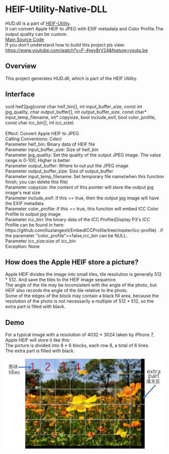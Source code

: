 ﻿# HEIF-Utility-Native-DLL
HUD.dll is a part of <a href="https://github.com/liuziangexit/HEIF-Utility">HEIF-Utility</a>.<br>
It can convert Apple HEIF to JPEG with EXIF metadata and Color Profile.The output quality can be custom.<br>
<a href="https://github.com/liuziangexit/HEIF-Utility-Native-DLL/blob/master/Srcs/HUD/main.cpp">Main Source Code</a><br>
If you don't understand how to build this project pls view: https://www.youtube.com/watch?v=F-4jwy8rV24&feature=youtu.be<br>

<h2>Overview</h2>
This project generates HUD.dll, which is part of the HEIF Utility.<br>

<h2>Interface</h2>
void heif2jpg(const char heif_bin[], int input_buffer_size, const int jpg_quality, char output_buffer[], int output_buffer_size, const char* input_temp_filename, int* copysize, bool include_exif, bool color_profile, const char icc_bin[], int icc_size)<br><br>
Effect: Convert Apple HEIF to JPEG<br>
Calling Conventions: Cdecl<br>
Parameter heif_bin: Binary data of HEIF file<br>
Parameter input_buffer_size: Size of heif_bin<br>
Parameter jpg_quality: Set the quality of the output JPEG image. The value range is 0-100, Higher is better<br>
Parameter output_buffer: Where to out put the JPEG image<br>
Parameter output_buffer_size: Size of output_buffer<br>
Parameter input_temp_filename: Set temporary file name(when this function finish, you can delete this file)<br>
Parameter copysize: the content of this pointer will store the output jpg image's real size<br>
Parameter include_exif: if this == true, then the output jpg image will have the EXIF metadata<br>
Parameter color_profile: if this == true, this function will embed ICC Color Profile to output jpg image<br>
Parameter icc_bin: the binary data of the ICC Profile(Display P3's ICC Profile can be found in here: https://github.com/liuziangexit/EmbedICCProfile/tree/master/icc-profile) . if the parameter "color_profile"==false,icc_bin can be NULL.<br>
Parameter icc_size:size of icc_bin<br>
Exception: None<br>

<h2>How does the Apple HEIF store a picture?</h2>
Apple HEIF divides the image into small tiles, tile resolution is generally 512 * 512. And save the tiles to the HEIF image sequence.<br>
The angle of the tile may be inconsistent with the angle of the photo, but HEIF also records the angle of the tile relative to the photo.<br>
Some of the edges of the block may contain a black fill area, because the resolution of the photo is not necessarily a multiple of 512 * 512, so the extra part is filled with black.<br>

<h2>Demo</h2>
For a typical image with a resolution of 4032 * 3024 taken by iPhone 7, Apple HEIF will store it like this:<br>
The picture is divided into 8 * 6 blocks, each row 8, a total of 6 lines.<br>
The extra part is filled with black.<br><br>
<img src="/Images/img1.jpg"><br>

